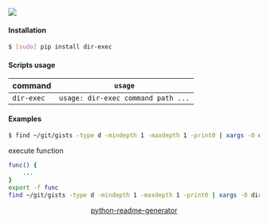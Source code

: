 <!--
https://pypi.org/project/readme-generator/
https://pypi.org/project/python-readme-generator/
-->

[![](https://img.shields.io/badge/OS-Unix-blue.svg?longCache=True)]()

#### Installation
```bash
$ [sudo] pip install dir-exec
```

#### Scripts usage
command|`usage`
-|-
`dir-exec` |`usage: dir-exec command path ...`

#### Examples
```bash
$ find ~/git/gists -type d -mindepth 1 -maxdepth 1 -print0 | xargs -0 dir-exec command
```

execute function
```bash
func() {
    ...
}
export -f func
find ~/git/gists -type d -mindepth 1 -maxdepth 1 -print0 | xargs -0 dir-exec func
```

<p align="center">
    <a href="https://pypi.org/project/python-readme-generator/">python-readme-generator</a>
</p>
